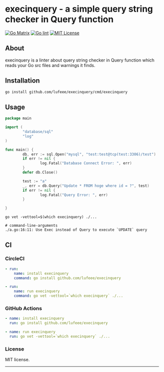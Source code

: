 # execinquery - a simple query string checker in Query function
[![Go Matrix](https://github.com/lufeee/execinquery/actions/workflows/go-cross.yml/badge.svg?branch=main)](https://github.com/lufeee/execinquery/actions/workflows/go-cross.yml)
[![Go lint](https://github.com/lufeee/execinquery/actions/workflows/lint.yml/badge.svg?branch=main)](https://github.com/lufeee/execinquery/actions/workflows/lint.yml)
[![MIT License](http://img.shields.io/badge/license-MIT-blue.svg?style=flat)](LICENSE)
## About

execinquery is a linter about query string checker in Query function which reads your Go src files and
warnings it finds.

## Installation

```sh
go install github.com/lufeee/execinquery/cmd/execinquery
```

## Usage
```go
package main

import (
        "database/sql"
        "log"
)

func main() {
        db, err := sql.Open("mysql", "test:test@tcp(test:3306)/test")
        if err != nil {
                log.Fatal("Database Connect Error: ", err)
        }
        defer db.Close()

        test := "a"
        _, err = db.Query("Update * FROM hoge where id = ?", test)
        if err != nil {
                log.Fatal("Query Error: ", err)
        }

}
```

```console
go vet -vettool=$(which execinquery) ./...

# command-line-arguments
./a.go:16:11: Use Exec instead of Query to execute `UPDATE` query
```

## CI

### CircleCI

```yaml
- run:
    name: install execinquery
    command: go install github.com/lufeee/execinquery

- run:
    name: run execinquery
    command: go vet -vettool=`which execinquery` ./...
```

### GitHub Actions

```yaml
- name: install execinquery
  run: go install github.com/lufeee/execinquery

- name: run execinquery
  run: go vet -vettool=`which execinquery` ./...
```

### License

MIT license.

<hr>
